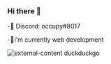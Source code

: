### Hi there 👋

-👻 Discord: occupy#8017

-👾I'm currently web development


![external-content duckduckgo](https://user-images.githubusercontent.com/76704451/105390851-cb51b700-5c19-11eb-9ed8-54a010be9467.gif)
